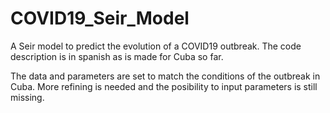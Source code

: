 # COVID19_Seir_Model
A Seir model to predict the evolution of a COVID19 outbreak. The code description is in spanish as is made for Cuba so far.

The data and parameters are set to match the conditions of the outbreak in Cuba. More refining is needed and the posibility to input parameters is still missing.
